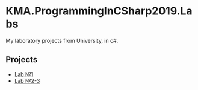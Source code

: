 # KMA.ProgrammingInCSharp2019.Labs
My laboratory projects from University, in c#.
## Projects
* [Lab №1](/Lab01DateApp)
* [Lab №2-3](/Lab02_03DateApp)
